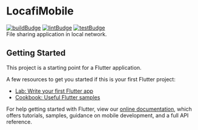 # LocafiMobile
[![buildBudge](https://img.shields.io/github/workflow/status/approvers/locafimobile/Build?logo=github&style=for-the-badge)](https://github.com/approvers/LocafiMobile/actions?query=workflow%3ABuild)
[![lintBudge](https://img.shields.io/github/workflow/status/approvers/locafimobile/Lint?label=lint&logo=github&style=for-the-badge)](https://github.com/approvers/LocafiMobile/actions?query=workflow%3ALint)
[![testBudge](https://img.shields.io/github/workflow/status/approvers/locafimobile/Test?label=test&logo=github&style=for-the-badge)](https://github.com/approvers/LocafiMobile/actions?query=workflow%3ATest)  
File sharing application in local network.


## Getting Started

This project is a starting point for a Flutter application.

A few resources to get you started if this is your first Flutter project:

- [Lab: Write your first Flutter app](https://flutter.dev/docs/get-started/codelab)
- [Cookbook: Useful Flutter samples](https://flutter.dev/docs/cookbook)

For help getting started with Flutter, view our
[online documentation](https://flutter.dev/docs), which offers tutorials,
samples, guidance on mobile development, and a full API reference.
